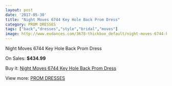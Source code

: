 ```yaml
---
layout: post
date: '2017-05-30'
title: "Night Moves 6744 Key Hole Back Prom Dress"
category: PROM DRESSES
tags: ["back","dresses","style","bridal","moves"]
image: http://www.eudances.com/3678-thickbox_default/night-moves-6744-key-hole-back-prom-dress.jpg
---
```

Night Moves 6744 Key Hole Back Prom Dress

On Sales: **$434.99**
<a href="https://www.eudances.com/en/prom-dresses/1229-night-moves-6744-key-hole-back-prom-dress.html"><amp-img layout="responsive" width="600" height="600" src="//www.eudances.com/3678-thickbox_default/night-moves-6744-key-hole-back-prom-dress.jpg" alt="Night Moves 6744 Key Hole Back Prom Dress 0" /></a>
<a href="https://www.eudances.com/en/prom-dresses/1229-night-moves-6744-key-hole-back-prom-dress.html"><amp-img layout="responsive" width="600" height="600" src="//www.eudances.com/3682-thickbox_default/night-moves-6744-key-hole-back-prom-dress.jpg" alt="Night Moves 6744 Key Hole Back Prom Dress 1" /></a>
<a href="https://www.eudances.com/en/prom-dresses/1229-night-moves-6744-key-hole-back-prom-dress.html"><amp-img layout="responsive" width="600" height="600" src="//www.eudances.com/3681-thickbox_default/night-moves-6744-key-hole-back-prom-dress.jpg" alt="Night Moves 6744 Key Hole Back Prom Dress 2" /></a>
<a href="https://www.eudances.com/en/prom-dresses/1229-night-moves-6744-key-hole-back-prom-dress.html"><amp-img layout="responsive" width="600" height="600" src="//www.eudances.com/3680-thickbox_default/night-moves-6744-key-hole-back-prom-dress.jpg" alt="Night Moves 6744 Key Hole Back Prom Dress 3" /></a>
<a href="https://www.eudances.com/en/prom-dresses/1229-night-moves-6744-key-hole-back-prom-dress.html"><amp-img layout="responsive" width="600" height="600" src="//www.eudances.com/3679-thickbox_default/night-moves-6744-key-hole-back-prom-dress.jpg" alt="Night Moves 6744 Key Hole Back Prom Dress 4" /></a>

Buy it: [Night Moves 6744 Key Hole Back Prom Dress](https://www.eudances.com/en/prom-dresses/1229-night-moves-6744-key-hole-back-prom-dress.html "Night Moves 6744 Key Hole Back Prom Dress")

View more: [PROM DRESSES](https://www.eudances.com/en/13-prom-dresses "PROM DRESSES")